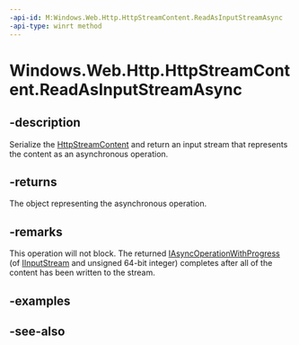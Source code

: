 ```yaml
---
-api-id: M:Windows.Web.Http.HttpStreamContent.ReadAsInputStreamAsync
-api-type: winrt method
---
```


<!-- Method syntax
public Windows.Foundation.IAsyncOperationWithProgress<Windows.Storage.Streams.IInputStream, ulong> ReadAsInputStreamAsync()
-->

# Windows.Web.Http.HttpStreamContent.ReadAsInputStreamAsync

## -description
Serialize the [HttpStreamContent](httpstreamcontent.md) and return an input stream that represents the content as an asynchronous operation.

## -returns
The object representing the asynchronous operation.

## -remarks
This operation will not block. The returned [IAsyncOperationWithProgress](../windows.foundation/iasyncoperationwithprogress_2.md) (of [IInputStream](/uwp/api/windows.storage.streams.iinputstream) and unsigned 64-bit integer) completes after all of the content has been written to the stream.

## -examples

## -see-also
